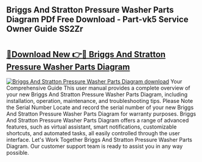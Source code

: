 ## Briggs And Stratton Pressure Washer Parts Diagram PDf Free Download - Part-vk5 Service Owner Guide SS2Zr

# <h2><a href="http://dfkf3s2.blite.top/?on=Briggs+And+Stratton+Pressure+Washer+Parts+Diagram">🔗Download New 👉🔴 Briggs And Stratton Pressure Washer Parts Diagram</a></h2>

[![Briggs And Stratton Pressure Washer Parts Diagram download](https://i.imgur.com/lujVjoI.png)](http://dfkf3s2.blite.top/?on=Briggs+And+Stratton+Pressure+Washer+Parts+Diagram)
Your Comprehensive Guide This user manual provides a complete overview of your new Briggs And Stratton Pressure Washer Parts Diagram, including installation, operation, maintenance, and troubleshooting tips. Please Note the Serial Number Locate and record the serial number of your new Briggs And Stratton Pressure Washer Parts Diagram for warranty purposes. Briggs And Stratton Pressure Washer Parts Diagram offers a range of advanced features, such as virtual assistant, smart notifications, customizable shortcuts, and automated tasks, all easily controlled through the user interface. Let's Work Together Briggs And Stratton Pressure Washer Parts Diagram. Our customer support team is ready to assist you in any way possible.
